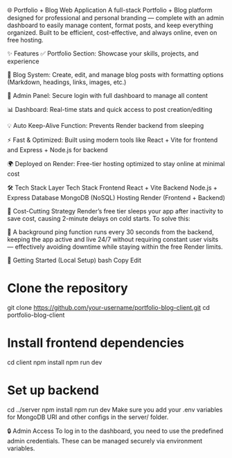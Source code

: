 🌐 Portfolio + Blog Web Application
A full-stack Portfolio + Blog platform designed for professional and personal branding — complete with an admin dashboard to easily manage content, format posts, and keep everything organized. Built to be efficient, cost-effective, and always online, even on free hosting.

✨ Features
✅ Portfolio Section: Showcase your skills, projects, and experience

📝 Blog System: Create, edit, and manage blog posts with formatting options (Markdown, headings, links, images, etc.)

🔐 Admin Panel: Secure login with full dashboard to manage all content

📊 Dashboard: Real-time stats and quick access to post creation/editing

💡 Auto Keep-Alive Function: Prevents Render backend from sleeping

⚡️ Fast & Optimized: Built using modern tools like React + Vite for frontend and Express + Node.js for backend

🌍 Deployed on Render: Free-tier hosting optimized to stay online at minimal cost

🛠 Tech Stack
Layer	Tech Stack
Frontend	React + Vite
Backend	Node.js + Express
Database	MongoDB (NoSQL)
Hosting	Render (Frontend + Backend)

💸 Cost-Cutting Strategy
Render’s free tier sleeps your app after inactivity to save cost, causing 2-minute delays on cold starts.
To solve this:

🔁 A background ping function runs every 30 seconds from the backend, keeping the app active and live 24/7 without requiring constant user visits — effectively avoiding downtime while staying within the free Render limits.

🚀 Getting Started (Local Setup)
bash
Copy
Edit
# Clone the repository
git clone https://github.com/your-username/portfolio-blog-client.git
cd portfolio-blog-client

# Install frontend dependencies
cd client
npm install
npm run dev

# Set up backend
cd ../server
npm install
npm run dev
Make sure you add your .env variables for MongoDB URI and other configs in the server/ folder.

🔒 Admin Access
To log in to the dashboard, you need to use the predefined admin credentials. These can be managed securely via environment variables.

